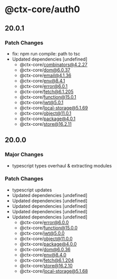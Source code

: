 # @ctx-core/auth0

## 20.0.1

### Patch Changes

- fix: npm run compile: path to tsc
- Updated dependencies [undefined]
  - @ctx-core/combinators@4.2.27
  - @ctx-core/dom@6.0.37
  - @ctx-core/email@4.1.36
  - @ctx-core/env@8.4.1
  - @ctx-core/error@6.0.1
  - @ctx-core/fetch@6.1.205
  - @ctx-core/function@15.0.1
  - @ctx-core/jwt@5.0.1
  - @ctx-core/local-storage@5.1.69
  - @ctx-core/object@11.0.1
  - @ctx-core/package@4.0.1
  - @ctx-core/store@16.2.11

## 20.0.0

### Major Changes

- typescript types overhaul & extracting modules

### Patch Changes

- typescript updates
- Updated dependencies [undefined]
- Updated dependencies [undefined]
- Updated dependencies [undefined]
- Updated dependencies [undefined]
- Updated dependencies [undefined]
  - @ctx-core/error@6.0.0
  - @ctx-core/function@15.0.0
  - @ctx-core/jwt@5.0.0
  - @ctx-core/object@11.0.0
  - @ctx-core/package@4.0.0
  - @ctx-core/dom@6.0.36
  - @ctx-core/env@8.4.0
  - @ctx-core/fetch@6.1.204
  - @ctx-core/store@16.2.10
  - @ctx-core/local-storage@5.1.68
